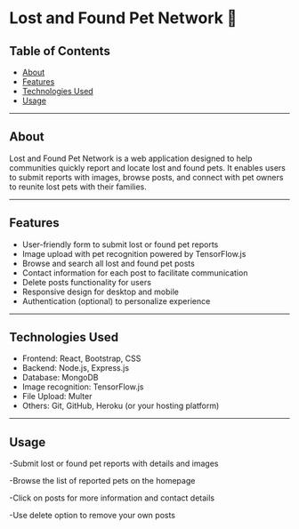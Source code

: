 
# Lost and Found Pet Network 🐾


## Table of Contents

- [About](#about)
- [Features](#features)
- [Technologies Used](#technologies-used)
- [Usage](#usage)
  

---

## About

Lost and Found Pet Network is a web application designed to help communities quickly report and locate lost and found pets. It enables users to submit reports with images, browse posts, and connect with pet owners to reunite lost pets with their families.

---

## Features

- User-friendly form to submit lost or found pet reports
- Image upload with pet recognition powered by TensorFlow.js
- Browse and search all lost and found pet posts
- Contact information for each post to facilitate communication
- Delete posts functionality for users
- Responsive design for desktop and mobile
- Authentication (optional) to personalize experience

---


## Technologies Used

- Frontend: React, Bootstrap, CSS  
- Backend: Node.js, Express.js  
- Database: MongoDB  
- Image recognition: TensorFlow.js  
- File Upload: Multer  
- Others: Git, GitHub, Heroku (or your hosting platform)

---

## Usage
-Submit lost or found pet reports with details and images

-Browse the list of reported pets on the homepage

-Click on posts for more information and contact details

-Use delete option to remove your own posts
